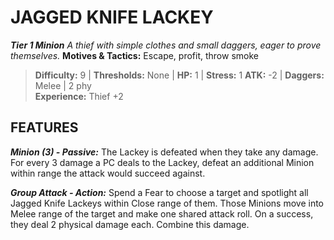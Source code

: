 ﻿---
tags:
  - Adversary
  - Creature
  - Statblock

name: 'JAGGED KNIFE LACKEY'
tier: 1
type: Minion
description: 'A thief with simple clothes and small daggers, eager to prove themselves.'
motives_and_tactics: 'Escape, profit, throw smoke'
difficulty: '9'
thresholds: 'None'
hp: '1'
stress: '1'
atk: '-2'
attack: 'Daggers'
range: 'Melee'
damage: '2 phy'
experience:
  - 'Thief +2'
feats:
- name: 'Minion (3)'
  type: 'Passive'
  text: 'The Lackey is defeated when they take any damage. For every 3 damage a PC deals to the Lackey, defeat an additional Minion within range the attack would succeed against.'
- name: 'Group Attack'
  type: 'Action'
  text: 'Spend a Fear to choose a target and spotlight all Jagged Knife Lackeys within Close range of them. Those Minions move into Melee range of the target and make one shared attack roll. On a success, they deal 2 physical damage each. Combine this damage.'
layout: Daggerheart Adversary
source: srd-adversary
statblock: true
---

# JAGGED KNIFE LACKEY

***Tier 1 Minion***
*A thief with simple clothes and small daggers, eager to prove themselves.*
**Motives & Tactics:** Escape, profit, throw smoke

> **Difficulty:** 9 | **Thresholds:** None | **HP:** 1 | **Stress:** 1
> **ATK:** -2 | **Daggers:** Melee | 2 phy  
> **Experience:** Thief +2

## FEATURES

***Minion (3) - Passive:*** The Lackey is defeated when they take any damage. For every 3 damage a PC deals to the Lackey, defeat an additional Minion within range the attack would succeed against.

***Group Attack - Action:*** Spend a Fear to choose a target and spotlight all Jagged Knife Lackeys within Close range of them. Those Minions move into Melee range of the target and make one shared attack roll. On a success, they deal 2 physical damage each. Combine this damage.
